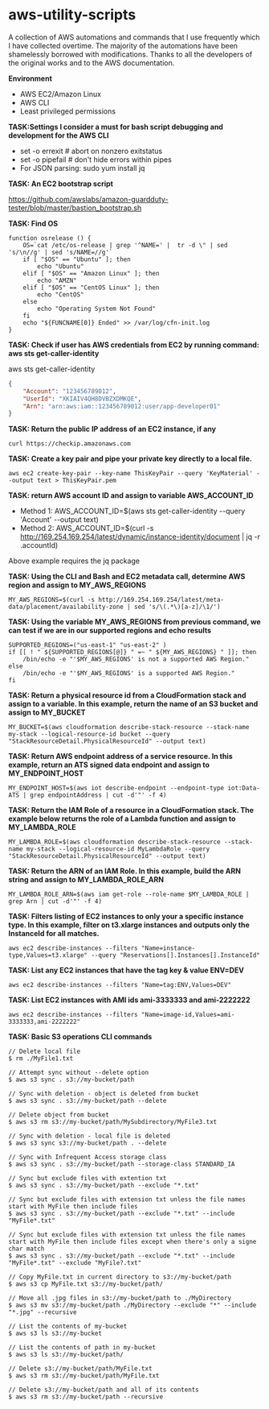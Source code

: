 # aws-utility-scripts
A collection of AWS automations and commands that I use frequently which I have collected overtime. The majority of the automations have been shamelessly borrowed with modifications. Thanks to all the developers of the original works and to the AWS documentation. 

**Environment**
- AWS EC2/Amazon Linux
- AWS CLI
- Least privileged permissions

**TASK:Settings I consider a must for bash script debugging and development for the AWS CLI**

- set -o errexit  # abort on nonzero exitstatus
- set -o pipefail # don't hide errors within pipes
- For JSON parsing: sudo yum install jq

**TASK: An EC2 bootstrap script**

https://github.com/awslabs/amazon-guardduty-tester/blob/master/bastion_bootstrap.sh

**TASK: Find OS**

```
function osrelease () {
    OS=`cat /etc/os-release | grep '^NAME=' |  tr -d \" | sed 's/\n//g' | sed 's/NAME=//g'`
    if [ "$OS" == "Ubuntu" ]; then
        echo "Ubuntu"
    elif [ "$OS" == "Amazon Linux" ]; then
        echo "AMZN"
    elif [ "$OS" == "CentOS Linux" ]; then
        echo "CentOS"
    else
        echo "Operating System Not Found"
    fi
    echo "${FUNCNAME[0]} Ended" >> /var/log/cfn-init.log
}

```


**TASK: Check if user has AWS credentials from EC2 by running command: aws sts get-caller-identity**

aws sts get-caller-identity
```json
{
    "Account": "123456789012",
    "UserId": "XKIAIV4QH8DVBZXDMKQE",
    "Arn": "arn:aws:iam::123456789012:user/app-developer01"
}
```

**TASK: Return the public IP address of an EC2 instance, if any**
```
curl https://checkip.amazonaws.com
```
**TASK: Create a key pair and pipe your private key directly to a local file.**

```
aws ec2 create-key-pair --key-name ThisKeyPair --query 'KeyMaterial' --output text > ThisKeyPair.pem
```

**TASK: return AWS account ID and assign to variable AWS_ACCOUNT_ID**

- Method 1: AWS_ACCOUNT_ID=$(aws sts get-caller-identity --query 'Account' --output text)
- Method 2: AWS_ACCOUNT_ID=$(curl -s http://169.254.169.254/latest/dynamic/instance-identity/document | jq -r .accountId)

Above example requires the jq package

**TASK: Using the CLI and Bash and EC2 metadata call, determine AWS region and assign to MY_AWS_REGIONS**

```MY_AWS_REGIONS=$(curl -s http://169.254.169.254/latest/meta-data/placement/availability-zone | sed 's/\(.*\)[a-z]/\1/')```

**TASK: Using the variable MY_AWS_REGIONS from previous command, we can test if we are in our supported regions and echo results**

```
SUPPORTED_REGIONS=("us-east-1" "us-east-2" )
if [[ ! " ${SUPPORTED_REGIONS[@]} " =~ " ${MY_AWS_REGIONS} " ]]; then
    /bin/echo -e "'$MY_AWS_REGIONS' is not a supported AWS Region." 
else
    /bin/echo -e "'$MY_AWS_REGIONS' is a supported AWS Region." 
fi
```

**TASK: Return a physical resource id from a CloudFormation stack and assign to a variable. In this example, return the name of an S3 bucket and assign to MY_BUCKET**

```MY_BUCKET=$(aws cloudformation describe-stack-resource --stack-name my-stack --logical-resource-id bucket --query "StackResourceDetail.PhysicalResourceId" --output text)```

**TASK: Return AWS endpoint address of a service resource. In this example, return an ATS signed data endpoint and assign to MY_ENDPOINT_HOST**

```MY_ENDPOINT_HOST=$(aws iot describe-endpoint --endpoint-type iot:Data-ATS | grep endpointAddress | cut -d'"' -f 4)```

**TASK: Return the IAM Role of a resource in a CloudFormation stack. The example below returns the role of a Lambda function and assign to MY_LAMBDA_ROLE**

```MY_LAMBDA_ROLE=$(aws cloudformation describe-stack-resource --stack-name my-stack --logical-resource-id MyLambdaRole --query "StackResourceDetail.PhysicalResourceId" --output text)```

**TASK: Return the ARN of an IAM Role. In this example, build the ARN string and assign to MY_LAMBDA_ROLE_ARN**

```MY_LAMBDA_ROLE_ARN=$(aws iam get-role --role-name $MY_LAMBDA_ROLE | grep Arn | cut -d'"' -f 4)```

**TASK: Filters listing of EC2 instances to only your a specific instance type. In this example, filter on t3.xlarge instances and outputs only the InstanceId for all matches.**

```
aws ec2 describe-instances --filters "Name=instance-type,Values=t3.xlarge" --query "Reservations[].Instances[].InstanceId"
```
**TASK: List any EC2 instances that have the tag key & value ENV=DEV**
```
aws ec2 describe-instances --filters "Name=tag:ENV,Values=DEV"
```

**TASK: List EC2 instances with AMI ids ami-3333333 and ami-2222222**
```
aws ec2 describe-instances --filters "Name=image-id,Values=ami-3333333,ami-2222222"
```


**TASK: Basic S3 operations CLI commands**

```
// Delete local file
$ rm ./MyFile1.txt

// Attempt sync without --delete option
$ aws s3 sync . s3://my-bucket/path

// Sync with deletion - object is deleted from bucket
$ aws s3 sync . s3://my-bucket/path --delete

// Delete object from bucket
$ aws s3 rm s3://my-bucket/path/MySubdirectory/MyFile3.txt

// Sync with deletion - local file is deleted
$ aws s3 sync s3://my-bucket/path . --delete

// Sync with Infrequent Access storage class
$ aws s3 sync . s3://my-bucket/path --storage-class STANDARD_IA

// Sync but exclude files with extention txt
$ aws s3 sync . s3://my-bucket/path --exclude "*.txt"

// Sync but exclude files with extension txt unless the file names start with MyFile then include files
$ aws s3 sync . s3://my-bucket/path --exclude "*.txt" --include "MyFile*.txt"

// Sync but exclude files with extension txt unless the file names start with MyFile then include files except when there's only a signe char match
$ aws s3 sync . s3://my-bucket/path --exclude "*.txt" --include "MyFile*.txt" --exclude "MyFile?.txt"

// Copy MyFile.txt in current directory to s3://my-bucket/path
$ aws s3 cp MyFile.txt s3://my-bucket/path/

// Move all .jpg files in s3://my-bucket/path to ./MyDirectory
$ aws s3 mv s3://my-bucket/path ./MyDirectory --exclude "*" --include "*.jpg" --recursive

// List the contents of my-bucket
$ aws s3 ls s3://my-bucket

// List the contents of path in my-bucket
$ aws s3 ls s3://my-bucket/path/

// Delete s3://my-bucket/path/MyFile.txt
$ aws s3 rm s3://my-bucket/path/MyFile.txt

// Delete s3://my-bucket/path and all of its contents
$ aws s3 rm s3://my-bucket/path --recursive
```

